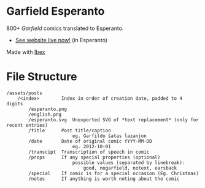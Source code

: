 # Garfield Esperanto

800+ *Garfield* comics translated to Esperanto.

-   [See website live now!](https://dxrcy.dev/garfeo) (in Esperanto)

Made with [Ibex](https://github.com/dxrcy/ibex)

# File Structure

```
/assets/posts
    /<index>        Index in order of creation date, padded to 4 digits
        /esperanto.png
        /english.png
        /esperanto.svg  Unexported SVG of *text replacement* (only for recent entries)
        /title      Post title/caption
                        eg. Garfildo ŝatas lazanjon
        /date       Date of original comic YYYY-MM-DD
                        eg. 2012-10-01
        /transcipt  Transcription of speech in comic
        /props      If any special properties (optional)
                        possible values (separated by linebreak):
                            good, nogarfield, notext, earsback
        /special    If comic is for a special occasion (Eg. Christmas)
        /notes      If anything is worth noting about the comic 
```


